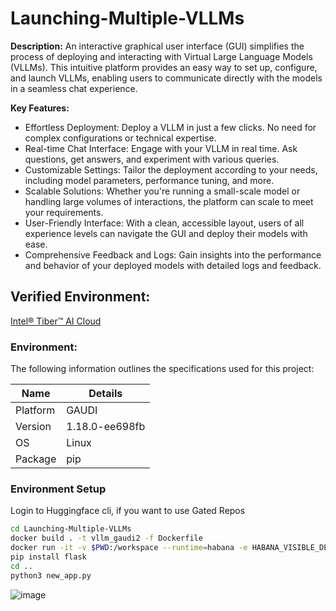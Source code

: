 # Launching-Multiple-VLLMs
**Description:** An interactive graphical user interface (GUI) simplifies the process of deploying and interacting with Virtual Large Language Models (VLLMs). This intuitive platform provides an easy way to set up, configure, and launch VLLMs, enabling users to communicate directly with the models in a seamless chat experience.
  
**Key Features:**
- Effortless Deployment: Deploy a VLLM in just a few clicks. No need for complex configurations or technical expertise.
- Real-time Chat Interface: Engage with your VLLM in real time. Ask questions, get answers, and experiment with various queries.
- Customizable Settings: Tailor the deployment according to your needs, including model parameters, performance tuning, and more.
- Scalable Solutions: Whether you're running a small-scale model or handling large volumes of interactions, the platform can scale to meet your requirements.
- User-Friendly Interface: With a clean, accessible layout, users of all experience levels can navigate the GUI and deploy their models with ease.
- Comprehensive Feedback and Logs: Gain insights into the performance and behavior of your deployed models with detailed logs and feedback.

## Verified Environment:
[Intel® Tiber™ AI Cloud](https://www.intel.com/content/www/us/en/developer/tools/devcloud/services.html)


### Environment:
The following information outlines the specifications used for this project:

| Name      | Details                   |
|-----------|---------------------------|
| Platform  | GAUDI                     |
| Version   | 1.18.0-ee698fb            |
| OS        | Linux                     |
| Package   | pip                       |


### Environment Setup
Login to Huggingface cli, if you want to use Gated Repos

```bash
cd Launching-Multiple-VLLMs
docker build . -t vllm_gaudi2 -f Dockerfile
docker run -it -v $PWD:/workspace --runtime=habana -e HABANA_VISIBLE_DEVICES=all -e OMPI_MCA_btl_vader_single_copy_mechanism=none --cap-add=sys_nice --net=host --ipc=host vllm_gaudi2
pip install flask
cd ..
python3 new_app.py
```
![image](https://github.com/user-attachments/assets/59aeb052-1f47-470c-b938-0cde71cdff3b)







